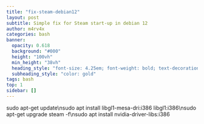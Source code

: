 ```yaml
---
title: "fix-steam-debian12"
layout: post
subtitle: Simple fix for Steam start-up in debian 12
author: m4rv4x
categories: bash
banner:
  opacity: 0.618
  background: "#000"
  height: "100vh"
  min_height: "38vh"
  heading_style: "font-size: 4.25em; font-weight: bold; text-decoration: underline"
  subheading_style: "color: gold"
tags: bash
top: 1
sidebar: []
---
```


sudo apt-get update\nsudo apt install libgl1-mesa-dri:i386 libgl1:i386\nsudo apt-get upgrade steam -f\nsudo apt install nvidia-driver-libs:i386
